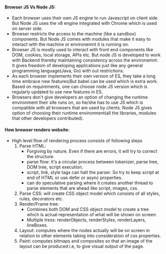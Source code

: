 #### Browser JS Vs Node JS:
- Each browser uses their own JS engine to run Javascript on client side. But Node JS uses the v8 engine integrated with Chrome which is used on server side.
- Browser restricts the access to the machine (like a sandbox) components. But Node JS comes with modules that make it easy to interact with the machine or 
  environemnt it is running on.
- Browser JS is mostly used to interact with front end components like DOM, cookies, local storage, APIs etc. But node JS is developed to work with Backend thereby
  maintaining consistency across the environemnt. It gives freedom of developing applications just like any general programming language(Java, Go) with out 
  restrictions.
- As each browser implements their own version of ES, they take a long time embrace new features(But babel can be used which is extra work. Based on requirements, 
  one can choose node JS version which is regularly updated to use new features in ES.
- Browsers don't give developers an option of changing the runtime environment their site runs on, so he/she has to use JS which is compatible with all browsers
  that are used by clients. Node JS gives option of choosing their runtime environment(all the libraries, modules that other developers contributed).

#### How browser renders website:
- High level flow of rendering process consists of following steps
  1. Parse HTML: 
     - Forgiving by nature. Even if there are errors, it will try to correct the structure.
     - parse flow: it's a circular process between tokenizer, parse tree, DOM tree, script execution.
     - script, link, style tags can halt the parser. So try to keep script at end of HTML or use defer or async properties.
     - can do speculative parsing where it creates another thread to parse elements that are ahead like script, images, css.
  2. Parse CSS: will create CSS object model which consists of all styles, rules, decorators etc.
  3. Render/Frame tree:
     - Combines both DOM and CSS object model to create a tree which is actual representation of what will be shown on screen.
     - Multiple tress: renderObjects, renderStyles, renderLayers, lineBoxes.
  4. Layout: computes where the nodes actually will be on screen in relation to other elements taking into consideration of css properties.
  5. Paint: computes bitmaps and composites so that an image of the layout can be produced i.e, to give visual output of the page.

